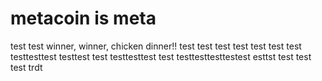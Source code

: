 # metacoin is meta

test
test
winner, winner, chicken dinner!!
test
test
test
test
test
test
test
testtesttest
testtest
test
testtesttest
test
testtesttesttestest
esttst
test
test
test
trdt
